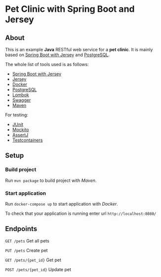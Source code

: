 # Pet Clinic with Spring Boot and Jersey

## About 

This is an example **Java** RESTful web service for a **pet clinic**.
It is mainly based on [Spring Boot with Jersey](https://docs.spring.io/spring-boot/docs/2.6.7/reference/htmlsingle/#boot-features-jersey)
and [PostgreSQL](https://www.postgresql.org).

The whole list of tools used is as follows:
* [Spring Boot with Jersey](https://docs.spring.io/spring-boot/docs/2.6.7/reference/htmlsingle/#boot-features-jersey)
* [Jersey](https://eclipse-ee4j.github.io/jersey/)
* [Docker](https://www.docker.com)
* [PostgreSQL](https://www.postgresql.org)
* [Lombok](https://projectlombok.org)
* [Swagger](https://swagger.io)
* [Maven](https://maven.apache.org)

For testing:
* [JUnit](https://junit.org/junit5/)
* [Mockito](https://site.mockito.org/)
* [AssertJ](https://assertj.github.io/doc/)
* [Testcontainers](https://www.testcontainers.org)

## Setup

### Build project

Run `mvn package` to build project with _Maven_.


### Start application

Run `docker-compose up` to start application with _Docker_.

To check that your application is running enter url `http://localhost:8080/`

## Endpoints

`GET /pets` Get all pets

`PUT /pets` Create pet

`GET /pets/{pet_id}` Get pet

`POST /pets/{pet_id}` Update pet
